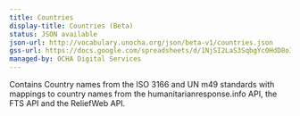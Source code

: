 ```yaml
---
title: Countries
display-title: Countries (Beta)
status: JSON available
json-url: http://vocabulary.unocha.org/json/beta-v1/countries.json
gss-url: https://docs.google.com/spreadsheets/d/1NjSI2LaS3SqbgYc0HdD8oIb7lofGtiHgoKKATCpwVdY#gid=1528390745
managed-by: OCHA Digital Services
---
```


Contains Country names from the ISO 3166 and UN m49 standards with mappings to country names from the humanitarianresponse.info API, the FTS API and the ReliefWeb API.
